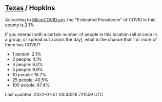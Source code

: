 
## [Texas](/united-states/texas) / Hopkins

According to [MicroCOVID.org](http://microcovid.org),
the "Estimated Prevalence" of COVID in this county is 2.1%

If you interact with a certain number of people in this location
(all at once in a group, or spread out across the day), what is the chance that
1 or more of them has COVID?

- 1 person: 2.1%
- 2 people: 4.1%
- 3 people: 6.0%
- 5 people: 9.9%
- 10 people: 18.7%
- 25 people: 40.5%
- 100 people: 87.4%

Last updated: 2022-01-07 00:43:28.721559 UTC
